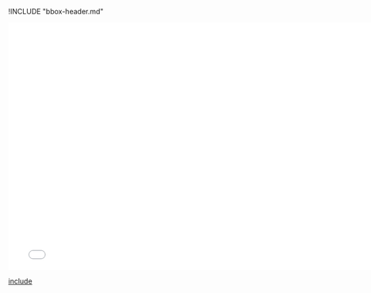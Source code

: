 !INCLUDE "bbox-header.md"

<iframe src="../../measurement-bbox.html" width="770" height="500" frameBorder="0" seamless="seamless">
</iframe>

[include](../../measurement-bbox.html)
